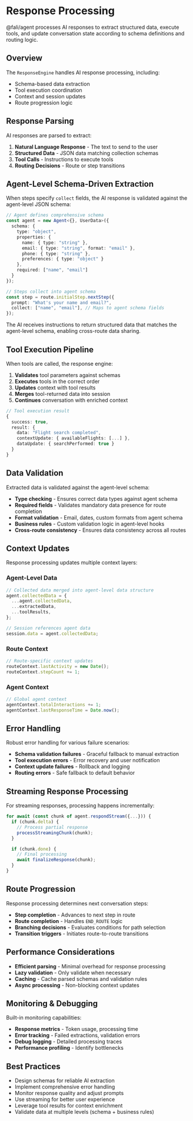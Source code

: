 # Response Processing

@fali/agent processes AI responses to extract structured data, execute tools, and update conversation state according to schema definitions and routing logic.

## Overview

The `ResponseEngine` handles AI response processing, including:

- Schema-based data extraction
- Tool execution coordination
- Context and session updates
- Route progression logic

## Response Parsing

AI responses are parsed to extract:

1. **Natural Language Response** - The text to send to the user
2. **Structured Data** - JSON data matching collection schemas
3. **Tool Calls** - Instructions to execute tools
4. **Routing Decisions** - Route or step transitions

## Agent-Level Schema-Driven Extraction

When steps specify `collect` fields, the AI response is validated against the agent-level JSON schema:

```typescript
// Agent defines comprehensive schema
const agent = new Agent<{}, UserData>({
  schema: {
    type: "object",
    properties: {
      name: { type: "string" },
      email: { type: "string", format: "email" },
      phone: { type: "string" },
      preferences: { type: "object" }
    },
    required: ["name", "email"]
  }
});

// Steps collect into agent schema
const step = route.initialStep.nextStep({
  prompt: "What's your name and email?",
  collect: ["name", "email"], // Maps to agent schema fields
});
```

The AI receives instructions to return structured data that matches the agent-level schema, enabling cross-route data sharing.

## Tool Execution Pipeline

When tools are called, the response engine:

1. **Validates** tool parameters against schemas
2. **Executes** tools in the correct order
3. **Updates** context with tool results
4. **Merges** tool-returned data into session
5. **Continues** conversation with enriched context

```typescript
// Tool execution result
{
  success: true,
  result: {
    data: "Flight search completed",
    contextUpdate: { availableFlights: [...] },
    dataUpdate: { searchPerformed: true }
  }
}
```

## Data Validation

Extracted data is validated against the agent-level schema:

- **Type checking** - Ensures correct data types against agent schema
- **Required fields** - Validates mandatory data presence for route completion
- **Format validation** - Email, dates, custom formats from agent schema
- **Business rules** - Custom validation logic in agent-level hooks
- **Cross-route consistency** - Ensures data consistency across all routes

## Context Updates

Response processing updates multiple context layers:

### Agent-Level Data

```typescript
// Collected data merged into agent-level data structure
agent.collectedData = {
  ...agent.collectedData,
  ...extractedData,
  ...toolResults,
};

// Session references agent data
session.data = agent.collectedData;
```

### Route Context

```typescript
// Route-specific context updates
routeContext.lastActivity = new Date();
routeContext.stepCount += 1;
```

### Agent Context

```typescript
// Global agent context
agentContext.totalInteractions += 1;
agentContext.lastResponseTime = Date.now();
```

## Error Handling

Robust error handling for various failure scenarios:

- **Schema validation failures** - Graceful fallback to manual extraction
- **Tool execution errors** - Error recovery and user notification
- **Context update failures** - Rollback and logging
- **Routing errors** - Safe fallback to default behavior

## Streaming Response Processing

For streaming responses, processing happens incrementally:

```typescript
for await (const chunk of agent.respondStream({...})) {
  if (chunk.delta) {
    // Process partial response
    processStreamingChunk(chunk);
  }

  if (chunk.done) {
    // Final processing
    await finalizeResponse(chunk);
  }
}
```

## Route Progression

Response processing determines next conversation steps:

- **Step completion** - Advances to next step in route
- **Route completion** - Handles `END_ROUTE` logic
- **Branching decisions** - Evaluates conditions for path selection
- **Transition triggers** - Initiates route-to-route transitions

## Performance Considerations

- **Efficient parsing** - Minimal overhead for response processing
- **Lazy validation** - Only validate when necessary
- **Caching** - Cache parsed schemas and validation rules
- **Async processing** - Non-blocking context updates

## Monitoring & Debugging

Built-in monitoring capabilities:

- **Response metrics** - Token usage, processing time
- **Error tracking** - Failed extractions, validation errors
- **Debug logging** - Detailed processing traces
- **Performance profiling** - Identify bottlenecks

## Best Practices

- Design schemas for reliable AI extraction
- Implement comprehensive error handling
- Monitor response quality and adjust prompts
- Use streaming for better user experience
- Leverage tool results for context enrichment
- Validate data at multiple levels (schema + business rules)
